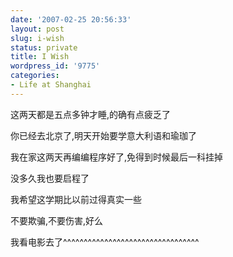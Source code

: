 ```yaml
---
date: '2007-02-25 20:56:33'
layout: post
slug: i-wish
status: private
title: I Wish
wordpress_id: '9775'
categories:
- Life at Shanghai
---
```


这两天都是五点多钟才睡,的确有点疲乏了





你已经去北京了,明天开始要学意大利语和瑜珈了





我在家这两天再编编程序好了,免得到时候最后一科挂掉





没多久我也要启程了





我希望这学期比以前过得真实一些





不要欺骗,不要伤害,好么

















我看电影去了^^^^^^^^^^^^^^^^^^^^^^^^^^^^^^^^^
